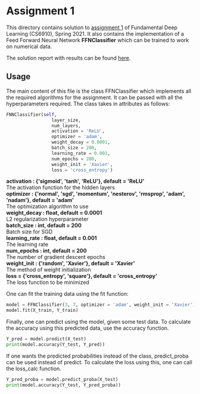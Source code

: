 # Assignment 1

This directory contains solution to [assignment 1](https://wandb.ai/miteshk/assignments/reports/Assignment-1--VmlldzozNjk4NDE?accessToken=r7ndsh8lf4wlxyjln7phvvfb8ftvc0n4lyn4tiowdg06hhzpzfzki4jrm28wqh44) of Fundamental Deep Learning (CS6910), Spring 2021. It also contains the implementation of a Feed Forward Neural Network **FFNClassifier** which can be trained to work on numerical data.

The solution report with results can be found [here](https://wandb.ai/0x2e4/cs6910-a1/reports/CS6910-Spring-2021-Assignment-1--Vmlldzo1MjA1NjE).

## Usage
The main content of this file is the class FFNClassifier which implements all the required algorithms for the assignment. It can be passed with all the hyperparameters required. The class takes in attributes as follows:
```python
FNNClassifier(self,
                 layer_size,
                 num_layers,
                 activation = 'ReLU',
                 optimizer = 'adam',
                 weight_decay = 0.0001,
                 batch_size = 200,
                 learning_rate = 0.001,
                 num_epochs = 200,
                 weight_init = 'Xavier',
                 loss = 'cross_entropy')
```

**activation : {'sigmoid', 'tanh', 'ReLU'}, default = 'ReLU'**  
The activation function for the hidden layers  
**optimizer : {'normal', 'sgd', 'momentum', 'nesterov', 'rmsprop', 'adam', 'nadam'}, default = 'adam'**  
The optimization algorithm to use  
**weight_decay : float, default = 0.0001**  
L2 regularization hyperparameter  
**batch_size : int, default = 200**  
Batch size for SGD  
**learning_rate : float, default = 0.001**  
The learning rate  
**num_epochs : int, default = 200**  
The number of gradient descent epochs  
**weight_init : {'random', 'Xavier'}, default = 'Xavier'**  
The method of weight initialization   
**loss = {'cross_entropy', 'square'}, default = 'cross_entropy'**  
The loss function to be minimized  

One can fit the training data using the fit function:
```python
model = FFNClassifier(3, 7, optimizer = 'adam', weight_init = 'Xavier')
model.fit(X_train, Y_train)
```

Finally, one can predict using the model, given some test data. To calculate the accuracy using this predicted data, use the accuracy function.
```python
Y_pred = model.predict(X_test)
print(model.accuracy(Y_test, Y_pred))
```

If one wants the predicted probabilities instead of the class, predict_proba can be used instead of predict. To calculate the loss using this, one can call the loss_calc function.
```python
Y_pred_proba = model.predict_proba(X_test)
print(model.accuracy(Y_test, Y_pred_proba))
```

